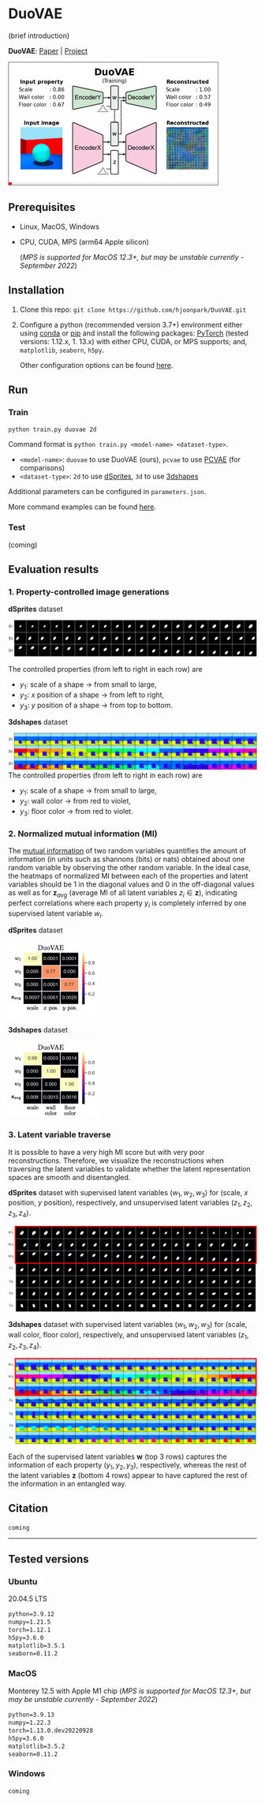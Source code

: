 # DuoVAE

(brief introduction)

**DuoVAE**: [Paper]() | [Project]()

![duovae](/etc/figures/duovae_all_loop.gif)

## Prerequisites
- Linux, MacOS, Windows
- CPU, CUDA, MPS (arm64 Apple silicon)

  (*MPS is supported for MacOS 12.3+, but may be unstable currently - September 2022*)

## Installation

1. Clone this repo: `git clone https://github.com/hjoonpark/DuoVAE.git`

2. Configure a python (recommended version 3.7+) environment either using [conda](https://docs.anaconda.com/anaconda/install/) or [pip](https://pip.pypa.io/en/stable/installation/) and install the following packages: [PyTorch](https://pytorch.org/get-started/locally/) (tested versions: 1.12.x, 1.
        13.x) with either CPU, CUDA, or MPS supports; and, `matplotlib`, `seaborn`, `h5py`.

    Other configuration options can be found [here](/etc/doc/installation.md).

## Run

### Train

    python train.py duovae 2d

Command format is `python train.py <model-name> <dataset-type>`.
- `<model-name>`: `duovae` to use DuoVAE (ours), `pcvae` to use [PCVAE](https://github.com/xguo7/PCVAE) (for comparisons)
- `<dataset-type>`: `2d` to use [dSprites](https://github.com/deepmind/dsprites-dataset), `3d` to use [3dshapes](https://github.com/deepmind/3d-shapes)

Additional parameters can be configured in `parameters.json`.

More command examples can be found [here](run.sh).

### Test

(coming)

## Evaluation results

### 1. Property-controlled image generations

**dSprites** dataset

![figure](/etc/figures/y_traverse_dsprites_duovae.png)

The controlled properties (from left to right in each row) are 
- $y_1$: scale of a shape $\rightarrow$ from small to large,
- $y_2$: $x$ position of a shape $\rightarrow$ from left to right,
- $y_3$: $y$ position of a shape $\rightarrow$ from top to bottom.

**3dshapes** dataset

![figure](/etc/figures/y_traverse_3dshapes_duovae.png)
The controlled properties (from left to right in each row) are 
- $y_1$: scale of a shape $\rightarrow$ from small to large,
- $y_2$: wall color $\rightarrow$ from red to violet,
- $y_3$: floor color $\rightarrow$ from red to violet.

### 2. Normalized mutual information (MI)

The [mutual information](https://en.wikipedia.org/wiki/Mutual_information) of two random variables quantifies the amount of information (in units such as shannons (bits) or nats) obtained about one random variable by observing the other random variable.
In the ideal case, the heatmaps of normalized MI between each of the properties and latent variables should be 1 in the diagonal values and 0 in the off-diagonal values as well as for $\mathbf{z}_{avg}$ (average MI of all latent variables $z_i\in\mathbf{z}$), indicating perfect correlations where each property $y_i$ is completely inferred by one supervised latent variable $w_i$.

**dSprites** dataset

![figure](/etc/figures/MI_duovae_2d.png)

**3dshapes** dataset

![figure](/etc/figures/MI_duovae_3d.png)

### 3. Latent variable traverse

It is possible to have a very high MI score but with very poor reconstructions. Therefore, we visualize the reconstructions when traversing the latent variables to validate whether the latent representation spaces are smooth and disentangled.

**dSprites** dataset with supervised latent variables $(w_1, w_2, w_3)$ for (scale, $x$ position, $y$ position), respectively, and unsupervised latent variables $(z_1, z_2, z_3, z_4)$.

![figure](/etc/figures/zw_traverse_dsprites_duovae.png)

**3dshapes** dataset with supervised latent variables $(w_1, w_2, w_3)$ for (scale, wall color, floor color), respectively, and unsupervised latent variables $(z_1, z_2, z_3, z_4)$.

![figure](/etc/figures/zw_traverse_3dshapes_duovae.png)

Each of the supervised latent variables $\mathbf{w}$ (top 3 rows) captures the information of each property $(y_1, y_2, y_3)$, respectively, whereas the rest of the latent variables $\mathbf{z}$ (bottom 4 rows) appear to have captured the rest of the information in an entangled way.

## Citation

    coming

---

## Tested versions
    
### Ubuntu
20.04.5 LTS

    python=3.9.12
    numpy=1.21.5
    torch=1.12.1
    h5py=3.6.0
    matplotlib=3.5.1
    seaborn=0.11.2

### MacOS 
Monterey 12.5 with Apple M1 chip (*MPS is supported for MacOS 12.3+, but may be unstable currently - September 2022*)

    python=3.9.13
    numpy=1.22.3
    torch=1.13.0.dev20220928
    h5py=3.6.0
    matplotlib=3.5.2
    seaborn=0.11.2


### Windows

    coming